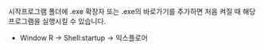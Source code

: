 시작프로그램 폴더에 .exe 확장자 또는 .exe의 바로가기를 추가하면 처음 켜질 때 해당 프로그램을 실행시킬 수 있습니다.

* Window R -> Shell:startup -> 익스플로어
